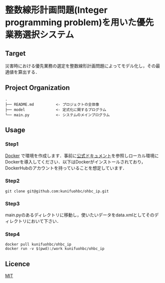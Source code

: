 整数線形計画問題(Integer programming problem)を用いた優先業務選択システム
==============================

## Target

災害時における優先業務の選定を整数線形計画問題によってモデル化し，その最適値を算出する．

## Project Organization

    .
    ├── README.md          <- プロジェクトの全体像
    ├── model              <- 定式化に関するプログラム 
    └── main.py            <- システムのメインプログラム

## Usage

### Step1

[Docker](https://www.docker.com/) で環境を作成します．事前に[公式ドキュメント](https://docs.docker.com/)を参照しローカル環境にDockerを導入してください．以下はDockerがインストールされており，DockerHubのアカウントを持っていることを想定しています．

### Step2

```shell
git clone git@github.com:kunifuohbc/ohbc_ip.git
```

### Step3

main.pyのあるディレクトリに移動し，使いたいデータをdata.xmlとしてそのディレクトリにおいて下さい．

### Step4

```shell
docker pull kunifuohbc/ohbc_ip
docker run -v $(pwd):/work kunifuohbc/ohbc_ip
```

## Licence

[MIT](https://github.com/tcnksm/tool/blob/master/LICENCE)


